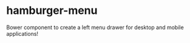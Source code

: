 hamburger-menu
==============

Bower component to create a left menu drawer for desktop and mobile applications!
